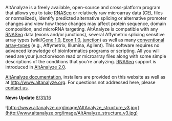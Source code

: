 AltAnalyze is a freely available, open-source and cross-platform program that allows you to take [RNASeq](wiki/RNASeq) or relatively raw microarray data (CEL files or normalized), identify predicted alternative splicing or alternative promoter changes and view how these changes may affect protein sequence, domain composition, and microRNA targeting. AltAnalyze is compatible with any [RNASeq](wiki/RNASeq) data (exons and/or junctions), several Affymetrix splicing sensitive array types (wiki/[Gene 1.0](AffyGeneArray), [Exon 1.0](wiki/AffyExonArray), [junction](wiki/JAY)) as well as many [conventional array-types](wiki/CompatibleArrays) (e.g., Affymetrix, Illumina, Agilent). This software requires no advanced knowledge of bioinformatics programs or scripting. All you will need are your junction/exon read or microarray files along with some simple descriptions of the conditions that you're analyzing. [RNASeq](wiki/RNASeq) support is introduced in [AltAnalyze 2.0](http://code.google.com/p/altanalyze/downloads/list?can=2&q=version+2.02).

[AltAnalyze documentation](http://www.altanalyze.org/help_main.htm), installers are provided on this website as well as at http://www.altanalyze.org. For questions not addressed here, please [contact us](wiki/ContactUs).

**News Update** [8/31/16](wiki/News)

![http://www.altanalyze.org/image/AltAnalyze_structure_v3.jpg](http://www.altanalyze.org/image/AltAnalyze_structure_v3.jpg)
